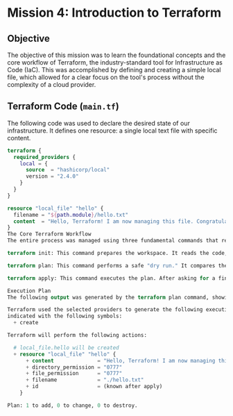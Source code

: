 # Mission 4: Introduction to Terraform

## Objective

The objective of this mission was to learn the foundational concepts and the core workflow of Terraform, the industry-standard tool for Infrastructure as Code (IaC). This was accomplished by defining and creating a simple local file, which allowed for a clear focus on the tool's process without the complexity of a cloud provider.

## Terraform Code (`main.tf`)

The following code was used to declare the desired state of our infrastructure. It defines one resource: a single local text file with specific content.

```terraform
terraform {
  required_providers {
    local = {
      source  = "hashicorp/local"
      version = "2.4.0"
    }
  }
}

resource "local_file" "hello" {
  filename = "${path.module}/hello.txt"
  content  = "Hello, Terraform! I am now managing this file. Congratulations!"
}
The Core Terraform Workflow
The entire process was managed using three fundamental commands that represent the core workflow for all Terraform projects:

terraform init: This command prepares the workspace. It reads the code, identifies which plugins (called "Providers") are needed, and downloads them. In this case, it downloaded the hashicorp/local provider.

terraform plan: This command performs a safe "dry run." It compares the code blueprint to the real world and creates a detailed execution plan. It shows exactly what will be created, changed, or destroyed, allowing for a final review before any changes are made to the infrastructure.

terraform apply: This command executes the plan. After asking for a final yes confirmation, Terraform takes the necessary actions to make the real world match the code blueprint. In this mission, it resulted in the hello.txt file being created with the specified content.

Execution Plan
The following output was generated by the terraform plan command, showing that one resource was planned for creation.

Terraform used the selected providers to generate the following execution plan. Resource actions are
indicated with the following symbols:
  + create

Terraform will perform the following actions:

  # local_file.hello will be created
  + resource "local_file" "hello" {
      + content              = "Hello, Terraform! I am now managing this file. Congratulations!"
      + directory_permission = "0777"
      + file_permission      = "0777"
      + filename             = "./hello.txt"
      + id                   = (known after apply)
    }

Plan: 1 to add, 0 to change, 0 to destroy.
